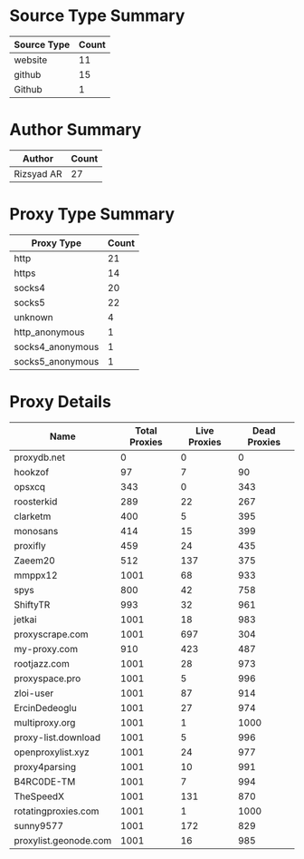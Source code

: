 # Source Type Summary

| Source Type | Count |
|-------------|-------|
| website | 11 |
| github | 15 |
| Github | 1 |


# Author Summary

| Author | Count |
|--------|-------|
| Rizsyad AR | 27 |


# Proxy Type Summary

| Proxy Type | Count |
|------------|-------|
| http | 21 |
| https | 14 |
| socks4 | 20 |
| socks5 | 22 |
| unknown | 4 |
| http_anonymous | 1 |
| socks4_anonymous | 1 |
| socks5_anonymous | 1 |


# Proxy Details

| Name | Total Proxies | Live Proxies | Dead Proxies |
|------|---------------|--------------|---------------|
| proxydb.net | 0 | 0 | 0 |
| hookzof | 97 | 7 | 90 |
| opsxcq | 343 | 0 | 343 |
| roosterkid | 289 | 22 | 267 |
| clarketm | 400 | 5 | 395 |
| monosans | 414 | 15 | 399 |
| proxifly | 459 | 24 | 435 |
| Zaeem20 | 512 | 137 | 375 |
| mmppx12 | 1001 | 68 | 933 |
| spys | 800 | 42 | 758 |
| ShiftyTR | 993 | 32 | 961 |
| jetkai | 1001 | 18 | 983 |
| proxyscrape.com | 1001 | 697 | 304 |
| my-proxy.com | 910 | 423 | 487 |
| rootjazz.com | 1001 | 28 | 973 |
| proxyspace.pro | 1001 | 5 | 996 |
| zloi-user | 1001 | 87 | 914 |
| ErcinDedeoglu | 1001 | 27 | 974 |
| multiproxy.org | 1001 | 1 | 1000 |
| proxy-list.download | 1001 | 5 | 996 |
| openproxylist.xyz | 1001 | 24 | 977 |
| proxy4parsing | 1001 | 10 | 991 |
| B4RC0DE-TM | 1001 | 7 | 994 |
| TheSpeedX | 1001 | 131 | 870 |
| rotatingproxies.com | 1001 | 1 | 1000 |
| sunny9577 | 1001 | 172 | 829 |
| proxylist.geonode.com | 1001 | 16 | 985 |
